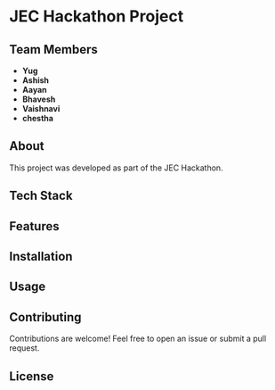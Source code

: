# JEC Hackathon Project

## Team Members

- **Yug**
- **Ashish**
- **Aayan**
- **Bhavesh**
- **Vaishnavi**
- **chestha**

## About

This project was developed as part of the JEC Hackathon.

## Tech Stack

<!-- Add your technology stack here -->

## Features

<!-- Add your project features here -->

## Installation

<!-- Add installation instructions here -->

## Usage

<!-- Add usage instructions here -->

## Contributing

Contributions are welcome! Feel free to open an issue or submit a pull request.

## License

<!-- Add license information here -->